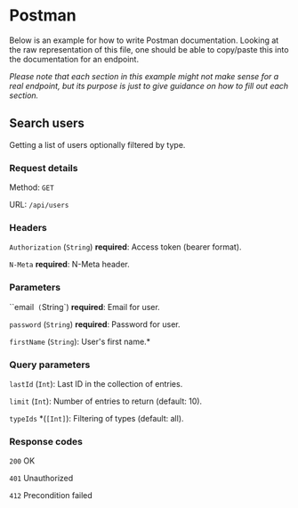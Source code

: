 # Postman

Below is an example for how to write Postman documentation. Looking at the raw representation of this file, one should be able to copy/paste this into the documentation for an endpoint.

_Please note that each section in this example might not make sense for a real endpoint, but its purpose is just to give guidance on how to fill out each section._

## Search users

Getting a list of users optionally filtered by type.

### Request details

Method: `GET`

URL: `/api/users`

### Headers

`Authorization` (`String`) **required**: Access token (bearer format).

`N-Meta` **required**: N-Meta header.

### Parameters

``email` (`String`) **required**: Email for user.

`password` (`String`) **required**: Password for user.

`firstName` (`String`): User's first name.*

### Query parameters

`lastId` (`Int`): Last ID in the collection of entries.

`limit` (`Int`): Number of entries to return (default: 10).

`typeIds` *(`[Int]`): Filtering of types (default: all).

### Response codes

`200` OK

`401` Unauthorized

`412` Precondition failed